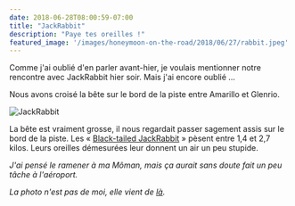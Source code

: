 ```yaml
---
date: 2018-06-28T08:00:59-07:00
title: "JackRabbit"
description: "Paye tes oreilles !"
featured_image: '/images/honeymoon-on-the-road/2018/06/27/rabbit.jpeg'
---
```



Comme j'ai oublié d'en parler avant-hier, je voulais mentionner notre rencontre avec JackRabbit hier soir. Mais j'ai encore oublié ...

Nous avons croisé la bête sur le bord de la piste entre Amarillo et Glenrio.

![JackRabbit](/images/honeymoon-on-the-road/2018/06/27/rabbit.jpeg)

La bête est vraiment grosse, il nous regardait passer sagement assis sur le bord de la piste. Les « [Black-tailed JackRabbit](https://en.m.wikipedia.org/wiki/Black-tailed_jackrabbit) » pèsent entre 1,4 et 2,7 kilos. Leurs oreilles démesurées leur donnent un air un peu stupide.

_J'ai pensé le ramener à ma Môman, mais ça aurait sans doute fait un peu tâche à l'aéroport._


_La photo n'est pas de moi, elle vient de [là](http://aces.nmsu.edu/pubs/_l/L210/welcome.html)._